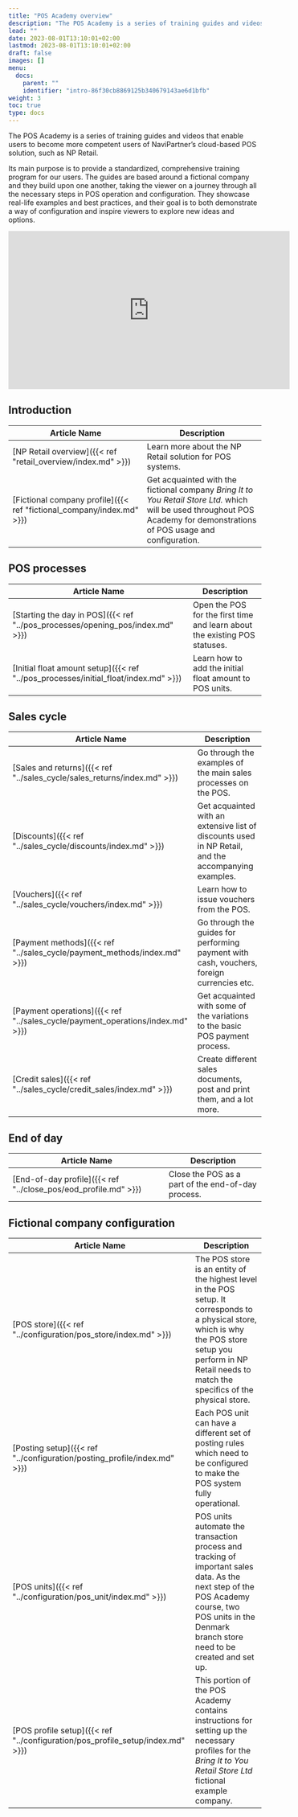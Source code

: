 ```yaml
---
title: "POS Academy overview"
description: "The POS Academy is a series of training guides and videos that enable users to become more competent users of NaviPartner’s cloud-based POS solution, such as NP Retail."
lead: ""
date: 2023-08-01T13:10:01+02:00
lastmod: 2023-08-01T13:10:01+02:00
draft: false
images: []
menu:
  docs:
    parent: ""
    identifier: "intro-86f30cb8869125b340679143ae6d1bfb"
weight: 3
toc: true
type: docs
---
```


The POS Academy is a series of training guides and videos that enable users to become more competent users of NaviPartner’s cloud-based POS solution, such as NP Retail.

Its main purpose is to provide a standardized, comprehensive training program for our users. The guides are based around a fictional company and they build upon one another, taking the viewer on a journey through all the necessary steps in POS operation and configuration. They showcase real-life examples and best practices, and their goal is to both demonstrate a way of configuration and inspire viewers to explore new ideas and options.

<iframe width="560" height="315" src="https://www.youtube.com/embed/hZ7-MGKY4tg" title="YouTube video player" frameborder="0" allow="accelerometer; autoplay; clipboard-write; encrypted-media; gyroscope; picture-in-picture; web-share" allowfullscreen></iframe>

## Introduction

| Article Name      | Description |
| ----------- | ----------- |
| [NP Retail overview]({{< ref "retail_overview/index.md" >}}) | Learn more about the NP Retail solution for POS systems. |
| [Fictional company profile]({{< ref "fictional_company/index.md" >}}) | Get acquainted with the fictional company *Bring It to You Retail Store Ltd.* which will be used throughout POS Academy for demonstrations of POS usage and configuration. |

## POS processes

| Article Name      | Description |
| ----------- | ----------- |
| [Starting the day in POS]({{< ref "../pos_processes/opening_pos/index.md" >}}) | Open the POS for the first time and learn about the existing POS statuses. |
| [Initial float amount setup]({{< ref "../pos_processes/initial_float/index.md" >}}) | Learn how to add the initial float amount to POS units. |

## Sales cycle

| Article Name      | Description |
| ----------- | ----------- |
| [Sales and returns]({{< ref "../sales_cycle/sales_returns/index.md" >}}) | Go through the examples of the main sales processes on the POS. |
| [Discounts]({{< ref "../sales_cycle/discounts/index.md" >}}) | Get acquainted with an extensive list of discounts used in NP Retail, and the accompanying examples. |
| [Vouchers]({{< ref "../sales_cycle/vouchers/index.md" >}}) | Learn how to issue vouchers from the POS. | 
| [Payment methods]({{< ref "../sales_cycle/payment_methods/index.md" >}}) | Go through the guides for performing payment with cash, vouchers, foreign currencies etc. |
| [Payment operations]({{< ref "../sales_cycle/payment_operations/index.md" >}})  | Get acquainted with some of the variations to the basic POS payment process. |
| [Credit sales]({{< ref "../sales_cycle/credit_sales/index.md" >}}) | Create different sales documents, post and print them, and a lot more. |

## End of day

| Article Name      | Description |
| ----------- | ----------- |
| [End-of-day profile]({{< ref "../close_pos/eod_profile.md" >}}) | Close the POS as a part of the end-of-day process. |

## Fictional company configuration

| Article Name      | Description |
| ----------- | ----------- |
| [POS store]({{< ref "../configuration/pos_store/index.md" >}}) | The POS store is an entity of the highest level in the POS setup. It corresponds to a physical store, which is why the POS store setup you perform in NP Retail needs to match the specifics of the physical store. |
| [Posting setup]({{< ref "../configuration/posting_profile/index.md" >}}) | Each POS unit can have a different set of posting rules which need to be configured to make the POS system fully operational. |
|  [POS units]({{< ref "../configuration/pos_unit/index.md" >}}) | POS units automate the transaction process and tracking of important sales data. As the next step of the POS Academy course, two POS units in the Denmark branch store need to be created and set up. |
| [POS profile setup]({{< ref "../configuration/pos_profile_setup/index.md" >}}) | This portion of the POS Academy contains instructions for setting up the necessary profiles for the *Bring It to You Retail Store Ltd* fictional example company. |
